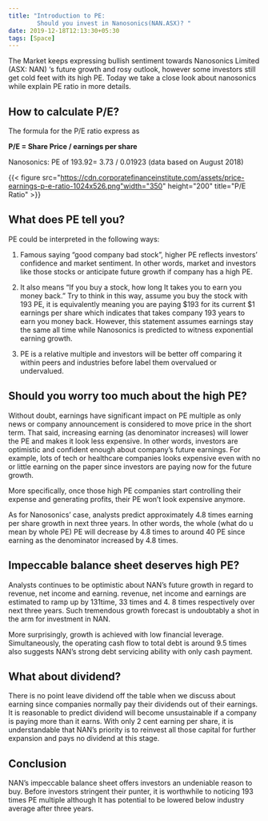 ```yaml
---
title: "Introduction to PE:  
        Should you invest in Nanosonics(NAN.ASX)? "
date: 2019-12-18T12:13:30+05:30
tags: [Space]
---
```


The Market keeps expressing bullish sentiment towards Nanosonics Limited (ASX: NAN) ‘s future growth and rosy outlook, however some investors still get cold feet with its high PE. Today we take a close look about nanosonics while explain PE ratio in more details.

## How to calculate P/E? 

The formula for the P/E ratio express as  

**P/E = Share Price / earnings per share**



Nanosonics: 
PE of 193.92= 3.73 / 0.01923 (data based on August 2018) 

{{< figure src="https://cdn.corporatefinanceinstitute.com/assets/price-earnings-p-e-ratio-1024x526.png"width="350" height="200"  title="P/E Ratio" >}}

## What does PE tell you? 

PE could be interpreted in the following ways:

1.	Famous saying “good company bad stock”, higher PE reflects investors’ confidence and market sentiment. In other words, market and investors like those stocks or anticipate future growth if company has a high PE.

2.	It also means “If you buy a stock, how long It takes you to earn you money back.” Try to think in this way, assume you buy the stock with 193 PE, it is equivalently meaning you are paying $193 for its current $1 earnings per share which indicates that takes company 193 years to earn you money back. However, this statement assumes earnings stay the same all time while Nanosonics is predicted to witness exponential earning growth.

3.	PE is a relative multiple and investors will be better off comparing it within peers and industries before label them overvalued or undervalued.	
 
## Should you worry too much about the high PE? 

Without doubt, earnings have significant impact on PE multiple as only news or company announcement is considered to move price in the short term. That said, increasing earning (as denominator increases) will lower the PE and makes it look less expensive. In other words, investors are optimistic and confident enough about company’s future earnings. For example, lots of tech or healthcare companies looks expensive even with no or little earning on the paper since investors are paying now for the future growth.  

More specifically, once those high PE companies start controlling their expense and generating profits, their PE won’t look expensive anymore.

As for Nanosonics’ case, analysts predict approximately 4.8 times earning per share growth in next three years. In other words, the whole (what do u mean by whole PE) PE  will decrease by 4.8 times to around 40 PE since earning as the denominator increased by 4.8 times. 

## Impeccable balance sheet deserves high PE?

Analysts continues to be optimistic about NAN’s future growth in regard to revenue, net income and earning. revenue, net income and earnings are estimated to ramp up by 131time, 33 times and 4. 8 times respectively over next three years. Such tremendous growth forecast is undoubtably a shot in the arm for investment in NAN.

More surprisingly, growth is achieved with low financial leverage. Simultaneously, the operating cash flow to total debt is around 9.5 times also suggests NAN’s strong debt servicing ability with only cash payment.

## What about dividend?

There is no point leave dividend off the table when we discuss about earning since companies normally pay their dividends out of their earnings. It is reasonable to predict dividend will become unsustainable if a company is paying more than it earns. With only 2 cent earning per share, it is understandable that NAN’s priority is to reinvest all those capital for further expansion and pays no dividend at this stage.

## Conclusion

NAN’s impeccable balance sheet offers investors an undeniable reason to buy. Before investors stringent their punter, it is worthwhile to noticing 193 times PE multiple although It has potential to be lowered below industry average after three years.
